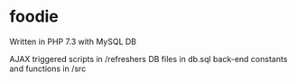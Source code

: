 # foodie

Written in PHP 7.3 with MySQL DB

AJAX triggered scripts in /refreshers
DB files in db.sql
back-end constants and functions in /src
